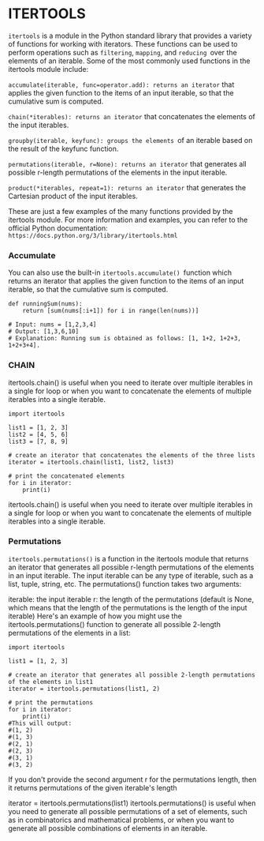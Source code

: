 
# ITERTOOLS
`itertools` is a module in the Python standard library that provides a variety of functions for working with iterators. These functions can be used to perform operations such as `filtering`, `mapping`, and `reducing `over the elements of an iterable. Some of the most commonly used functions in the itertools module include:

`accumulate(iterable, func=operator.add): returns an iterator` that applies the given function to the items of an input iterable, so that the cumulative sum is computed.

`chain(*iterables): returns an iterator` that concatenates the elements of the input iterables.

`groupby(iterable, keyfunc): groups the elements `of an iterable based on the result of the keyfunc function.

`permutations(iterable, r=None): returns an iterator` that generates all possible r-length permutations of the elements in the input iterable.

`product(*iterables, repeat=1): returns an iterator` that generates the Cartesian product of the input iterables.

These are just a few examples of the many functions provided by the itertools module. For more information and examples, you can refer to the official Python documentation: `https://docs.python.org/3/library/itertools.html`


### Accumulate 
You can also use the built-in `itertools.accumulate() `function which returns an iterator that applies the given function to the items of an input iterable, so that the cumulative sum is computed.

```
def runningSum(nums):
    return [sum(nums[:i+1]) for i in range(len(nums))]
    
# Input: nums = [1,2,3,4]
# Output: [1,3,6,10]
# Explanation: Running sum is obtained as follows: [1, 1+2, 1+2+3, 1+2+3+4].

```


### CHAIN 

itertools.chain() is useful when you need to iterate over multiple iterables in a single for loop or when you want to concatenate the elements of multiple iterables into a single iterable.

```
import itertools

list1 = [1, 2, 3]
list2 = [4, 5, 6]
list3 = [7, 8, 9]

# create an iterator that concatenates the elements of the three lists
iterator = itertools.chain(list1, list2, list3)

# print the concatenated elements
for i in iterator:
    print(i)

```

itertools.chain() is useful when you need to iterate over multiple iterables in a single for loop or when you want to concatenate the elements of multiple iterables into a single iterable.

### Permutations

`itertools.permutations()` is a function in the itertools module that returns an iterator that generates all possible r-length permutations of the elements in an input iterable. The input iterable can be any type of iterable, such as a list, tuple, string, etc. The permutations() function takes two arguments:

iterable: the input iterable
r: the length of the permutations (default is None, which means that the length of the permutations is the length of the input iterable)
Here's an example of how you might use the itertools.permutations() function to generate all possible 2-length permutations of the elements in a list:


```
import itertools

list1 = [1, 2, 3]

# create an iterator that generates all possible 2-length permutations of the elements in list1
iterator = itertools.permutations(list1, 2)

# print the permutations
for i in iterator:
    print(i)
#This will output:
#(1, 2)
#(1, 3)
#(2, 1)
#(2, 3)
#(3, 1)
#(3, 2)
```
If you don't provide the second argument r for the permutations length, then it returns permutations of the given iterable's length


iterator = itertools.permutations(list1)
itertools.permutations() is useful when you need to generate all possible permutations of a set of elements, such as in combinatorics and mathematical problems, or when you want to generate all possible combinations of elements in an iterable.
